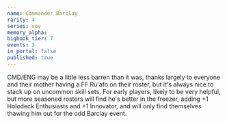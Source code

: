 ```yaml
---
name: Commander Barclay
rarity: 4
series: voy
memory_alpha:
bigbook_tier: 7
events: 3
in_portal: false
published: true
---
```


CMD/ENG may be a little less barren than it was, thanks largely to everyone and their mother having a FF Ru'afo on their roster, but it's always nice to stack up on uncommon skill sets. For early players, likely to be very helpful, but more seasoned rosters will find he's better in the freezer, adding +1 Holodeck Enthusiasts and +1 Innovator, and will only find themselves thawing him out for the odd Barclay event.

